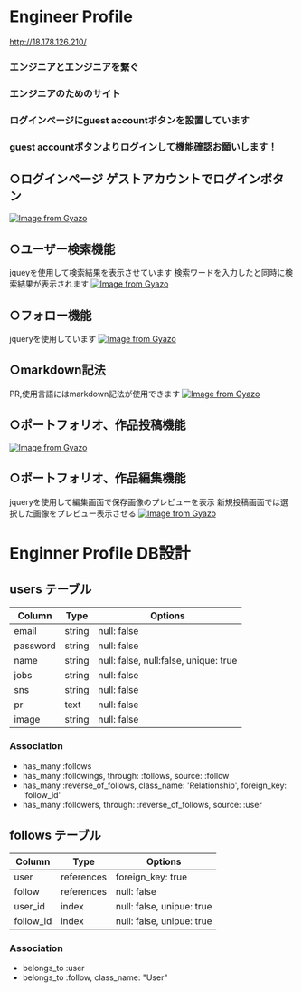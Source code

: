# Engineer Profile
http://18.178.126.210/

### エンジニアとエンジニアを繋ぐ
### エンジニアのためのサイト

### ログインページにguest accountボタンを設置しています
### guest accountボタンよりログインして機能確認お願いします！

## ○ログインページ ゲストアカウントでログインボタン
[![Image from Gyazo](https://i.gyazo.com/e6b52e003d26203e4ee0bcdec2782824.jpg)](https://gyazo.com/e6b52e003d26203e4ee0bcdec2782824)

## ○ユーザー検索機能
jqueyを使用して検索結果を表示させています
検索ワードを入力したと同時に検索結果が表示されます
[![Image from Gyazo](https://i.gyazo.com/e98c638ae907280ea4c3ebb7e57278a6.gif)](https://gyazo.com/e98c638ae907280ea4c3ebb7e57278a6)

## ○フォロー機能
jqueryを使用しています
[![Image from Gyazo](https://i.gyazo.com/8eba2931b05e1cd338d05f4d81d0b722.gif)](https://gyazo.com/8eba2931b05e1cd338d05f4d81d0b722)

## ○markdown記法
PR,使用言語にはmarkdown記法が使用できます
[![Image from Gyazo](https://i.gyazo.com/2868bc434bfce2037aad7db18c13aecb.jpg)](https://gyazo.com/2868bc434bfce2037aad7db18c13aecb)

## ○ポートフォリオ、作品投稿機能
[![Image from Gyazo](https://i.gyazo.com/8b6e94601fcdedf98b980d2dfc0ba8a1.jpg)](https://gyazo.com/8b6e94601fcdedf98b980d2dfc0ba8a1)

## ○ポートフォリオ、作品編集機能
jqueryを使用して編集画面で保存画像のプレビューを表示
新規投稿画面では選択した画像をプレビュー表示させる
[![Image from Gyazo](https://i.gyazo.com/79a6809cf48cbb45c345b6f49b88df9c.gif)](https://gyazo.com/79a6809cf48cbb45c345b6f49b88df9c)

# Enginner Profile DB設計

## users テーブル
|Column|Type|Options|
|------|----|-------|
|email|string|null: false|
|password|string|null: false|
|name|string|null: false, null:false, unique: true|
|jobs|string|null: false|
|sns|string|null: false|
|pr|text|null: false|
|image|string|null: false|
### Association
- has_many :follows
- has_many :followings, through: :follows, source: :follow
- has_many :reverse_of_follows, class_name: 'Relationship', foreign_key: 'follow_id'
- has_many :followers, through: :reverse_of_follows, source: :user

## follows テーブル
|Column|Type|Options|
|------|----|-------|
|user|references|foreign_key: true|
|follow|references|null: false|
|user_id|index|null: false, unipue: true|
|follow_id|index|null: false, unipue: true|
### Association
- belongs_to :user
- belongs_to :follow, class_name: "User"
